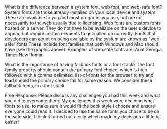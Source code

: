 What is the difference between a system font, web font, and web-safe font?
System fonts are those already installed on your local device and system. These are available to you and most programs you use, but are not necessarily to the web usually due to licensing. Web fonts are custom fonts hosted on a server. They do not have to be available on the user's device to appear, but require certain elements to get called up correctly. Fonts that developers can count on being available by the system are known as "web-safe" fonts.These include font families that both Windows and Mac should have (see the graphic above).
Examples of web safe fonts are:
Arial
Georgia
Times New Roman

What is the importance of having fallback fonts or a font stack?
The font family property should contain the primary font choice, which is then followed with a comma delimited, list-of-fonts for the browser to try and load should the primary choice fail for some reason. We consider these fallback fonts, in a font stack.

Free Response: Please discuss any challenges you had this week and what you did to overcome them.
My challenges this week were deciding what fonts to use, to make sure it would fit the book style I choose and ensure everyone could read it. I decided to use the same fonts you chose to be on the safe side. I think it turned out nicely which made my decisions a little bit easier!
